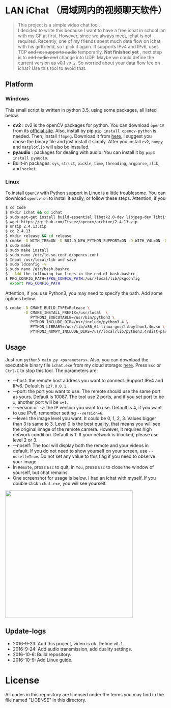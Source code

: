 # LAN iChat （局域网内的视频聊天软件）
> This project is a simple video chat tool.   
I decided to write this because I want to have a free ichat in school lan with my GF at first. However, since we always meet, ichat is not required. Recently, one of my friends spent much data flow on ichat with his girlfriend, so I pick it again. It supports IPv4 and IPv6, uses TCP ~~and not supports audio~~ temporarily. **Not finished yet** , next step is to ~~add audio and~~ change into UDP. Maybe we could define the current version as ~~v0.1~~ `v0.2`. So worried about your data flow fee on ichat? Use this tool to avoid that.

## Platform
### Windows
This small script is written in python 3.5, using some packages, all listed below.
* **cv2** : cv2 is the openCV packages for python. You can download `openCV` from its [official site](http://opencv.org/). Also, install by pip `pip install opencv-python` is needed. Then, install `ffmpeg`. Download it from [here](http://ffmpeg.org/), I suggest you chose the binary file and just install it simply. After you install `cv2`, `numpy` and `matplotlib` will also be installed.
* **pyaudio** : packages for dealing with audio. You can install it by `pip3 install pyaudio`.
* Built-in packages: `sys`, `struct`, `pickle`, `time`, `threading`, `argparse`, `zlib`, and `socket`.

### Linux
To install `OpenCV` with Python support in Linux is a little troublesome. You can download `opencv.sh` to install it easily, or follow these steps. Attention, if you 
```bash
$ cd Code
$ mkdir ichat && cd ichat
$ sudo apt-get install build-essential libgtk2.0-dev libjpeg-dev libtiff5-dev libjasper-dev libopenexr-dev cmake python-dev python-numpy python-tk libtbb-dev libeigen2-dev yasm libfaac-dev libopencore-amrnb-dev libopencore-amrwb-dev libtheora-dev libvorbis-dev libxvidcore-dev libx264-dev libqt4-dev libqt4-opengl-dev sphinx-common texlive-latex-extra libv4l-dev libdc1394-22-dev libavcodec-dev libavformat-dev libswscale-dev
$ wget https://github.com/Itseez/opencv/archive/2.4.13.zip
$ unzip 2.4.13.zip
$ cd 2.4.13
$ mkdir release && cd release
$ cmake -D WITH_TBB=ON -D BUILD_NEW_PYTHON_SUPPORT=ON -D WITH_V4L=ON -D INSTALL_C_EXAMPLES=ON -D INSTALL_PYTHON_EXAMPLES=ON -D BUILD_EXAMPLES=ON -D WITH_QT=ON -D WITH_GTK=ON -D WITH_OPENGL=ON ..
$ sudo make
$ sudo make install
$ sudo nano /etc/ld.so.conf.d/opencv.conf   
$ Input /usr/local/lib and save
$ sudo ldconfig -v
$ sudo nano /etc/bash.bashrc
$ --Add the following two lines in the end of bash.bashrc
$ PKG_CONFIG_PATH=$PKG_CONFIG_PATH:/usr/local/lib/pkgconfig
  export PKG_CONFIG_PATH
```

Attention, if you use Python3, you may need to specify the path. Add some options below.
```bash
$ cmake -D CMAKE_BUILD_TYPE=Release \
        -D CMAKE_INSTALL_PREFIX=/usr/local  \
           PYTHON3_EXECUTABLE=/usr/bin/python3 \
           PYTHON_INCLUDE_DIR=/usr/include/python3.4 \
           PYTHON_LIBRARY=/usr/lib/x86_64-linux-gnu/libpython3.4m.so \
           PYTHON3_NUMPY_INCLUDE_DIRS=/usr/local/lib/python3.4/dist-packages/numpy/core/include ..
```

## Usage
Just run `python3 main.py <parameters>`. Also, you can download the executable binary file `ichat.exe` from my cloud storage: [here](http://7xktmz.com1.z0.glb.clouddn.com/ichat.exe). Press `Esc` or `Ctrl-C` to stop this tool. The parameters are:
* --host: the remote host address you want to connect. Support IPv4 and IPv6. Default is `127.0.0.1`.
* --port: the port you want to use. The remote should use the same port as yours. Default is 10087. The tool use 2 ports, and if you set port to be `x`, another port will be `x+1`.
* --version or -v: the IP version you want to use. Default is 4, if you want to use IPv6, remember setting `--version=6`.
* --level: the image level you want. It could be 0, 1, 2, 3. Values bigger than 3 is same to 3. Level 0 is the best quality, that means you will see the original image of the remote camera. However, it requires high network condition. Default is 1. If your network is blocked, please use level 2 or 3.
* --noself: The tool will display both the remote and your videos in default. If you do not need to show yourself on your screen, use `--noself=True`. Do not set any value to this flag if you need to observe your image.
* In `Remote`, press `Esc` to quit, in `You`, press `Esc` to close the window of yourself, but chat remains.
* One screenshot for usage is below. I had an ichat with myself. If you double click `ichat.exe`, you will see yourself.    
<img src="http://7xktmz.com1.z0.glb.clouddn.com/ichat-show-1.png" width = "400px">


## Update-logs
* 2016-9-23: Add this project, video is ok. Define `v0.1`.
* 2016-9-24: Add audio transmission, add quality settings.
* 2016-10-6: Build repository.
* 2016-10-9: Add Linux guide.

# License
All codes in this repository are licensed under the terms you may find in the file named "LICENSE" in this directory.